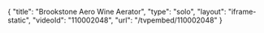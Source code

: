 {
    "title": "Brookstone Aero Wine Aerator",
    "type": "solo",
    "layout": "iframe-static",
    "videoId": "110002048",
    "url": "\/tvpembed\/110002048"
}